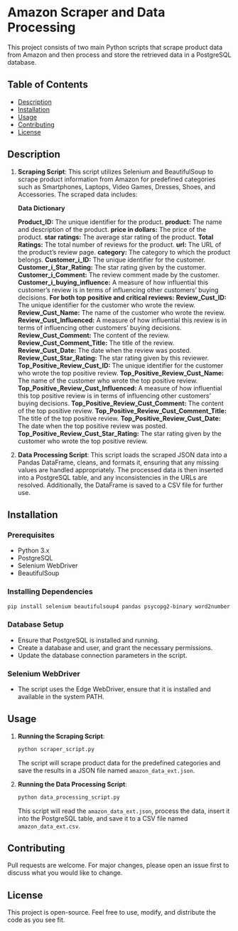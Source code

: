 # Amazon Scraper and Data Processing

This project consists of two main Python scripts that scrape product data from Amazon and then process and store the retrieved data in a PostgreSQL database.

## Table of Contents
- [Description](#description)
- [Installation](#installation)
- [Usage](#usage)
- [Contributing](#contributing)
- [License](#license)

## Description

1. **Scraping Script**: This script utilizes Selenium and BeautifulSoup to scrape product information from Amazon for predefined categories such as Smartphones, Laptops, Video Games, Dresses, Shoes, and Accessories. The scraped data includes:

   **Data Dictionary**

      **Product_ID:** The unique identifier for the product.
      **product:** The name and description of the product.
      **price in dollars:** The price of the product.
      **star ratings:** The average star rating of the product.
      **Total Ratings:** The total number of reviews for the product.
      **url:** The URL of the product’s review page.
      **category:** The category to which the product belongs.
      **Customer_i_ID:** The unique identifier for the customer.
      **Customer_i_Star_Rating:** The star rating given by the customer.
      **Customer_i_Comment:** The review comment made by the customer.
      **Customer_i_buying_influence:** A measure of how influential this customer’s review is in terms of influencing other customers’ buying decisions.
      **For both top positive and critical reviews:**
      **Review_Cust_ID:** The unique identifier for the customer who wrote the review.
      **Review_Cust_Name:** The name of the customer who wrote the review.
      **Review_Cust_Influenced:** A measure of how influential this review is in terms of influencing other customers’ buying decisions.
      **Review_Cust_Comment:** The content of the review.
      **Review_Cust_Comment_Title:** The title of the review.
      **Review_Cust_Date:** The date when the review was posted.
      **Review_Cust_Star_Rating:** The star rating given by this reviewer.
      **Top_Positive_Review_Cust_ID:** The unique identifier for the customer who wrote the top positive review.
      **Top_Positive_Review_Cust_Name:** The name of the customer who wrote the top positive review.
      **Top_Positive_Review_Cust_Influenced:** A measure of how influential this top positive review is in terms of influencing other customers' buying decisions.
      **Top_Positive_Review_Cust_Comment:** The content of the top positive review.
      **Top_Positive_Review_Cust_Comment_Title:** The title of the top positive review.
      **Top_Positive_Review_Cust_Date:** The date when the top positive review was posted.
      **Top_Positive_Review_Cust_Star_Rating:** The star rating given by the customer who wrote the top positive review.


2. **Data Processing Script**: This script loads the scraped JSON data into a Pandas DataFrame, cleans, and formats it, ensuring that any missing values are handled appropriately. The processed data is then inserted into a PostgreSQL table, and any inconsistencies in the URLs are resolved. Additionally, the DataFrame is saved to a CSV file for further use.

## Installation

### Prerequisites
- Python 3.x
- PostgreSQL
- Selenium WebDriver
- BeautifulSoup

### Installing Dependencies
```sh
pip install selenium beautifulsoup4 pandas psycopg2-binary word2number webdriver-manager
```

### Database Setup
- Ensure that PostgreSQL is installed and running.
- Create a database and user, and grant the necessary permissions.
- Update the database connection parameters in the script.

### Selenium WebDriver
- The script uses the Edge WebDriver, ensure that it is installed and available in the system PATH.

## Usage

1. **Running the Scraping Script**: 
   ```sh
   python scraper_script.py
   ```
   The script will scrape product data for the predefined categories and save the results in a JSON file named `amazon_data_ext.json`.

2. **Running the Data Processing Script**: 
   ```sh
   python data_processing_script.py
   ```
   This script will read the `amazon_data_ext.json`, process the data, insert it into the PostgreSQL table, and save it to a CSV file named `amazon_data_ext.csv`.

## Contributing

Pull requests are welcome. For major changes, please open an issue first to discuss what you would like to change.

## License

This project is open-source. Feel free to use, modify, and distribute the code as you see fit.